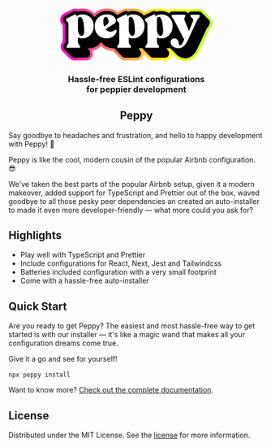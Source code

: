 <div align="center"><br/><br/><img src="../../apps/www/public/assets/logos/logotype.svg" width="300" role="presentation" /></div>
<h3 align="center">Hassle-free ESLint configurations<br/> for peppier development</h3>

<h2 align="center">Peppy</h2>

Say goodbye to headaches and frustration, and hello to happy development with Peppy! 👋

Peppy is like the cool, modern cousin of the popular Airbnb configuration. 😎

We've taken the best parts of the popular Airbnb setup, given it a modern makeover, added support for TypeScript and Prettier out of the box, waved goodbye to all those pesky peer dependencies an created an auto-installer to made it even more developer-friendly — what more could you ask for?

## Highlights

- Play well with TypeScript and Prettier
- Include configurations for React, Next, Jest and Tailwindcss
- Batteries included configuration with a very small footprint
- Come with a hassle-free auto-installer

## Quick Start

Are you ready to get Peppy? The easiest and most hassle-free way to get started is with our installer — it's like a magic wand that makes all your configuration dreams come true.

Give it a go and see for yourself!

```
npx peppy install
```

Want to know more? [Check out the complete documentation](https://github.com/arsnl/peppy).

## License

Distributed under the MIT License. See the [license](/LICENSE) for more information.
